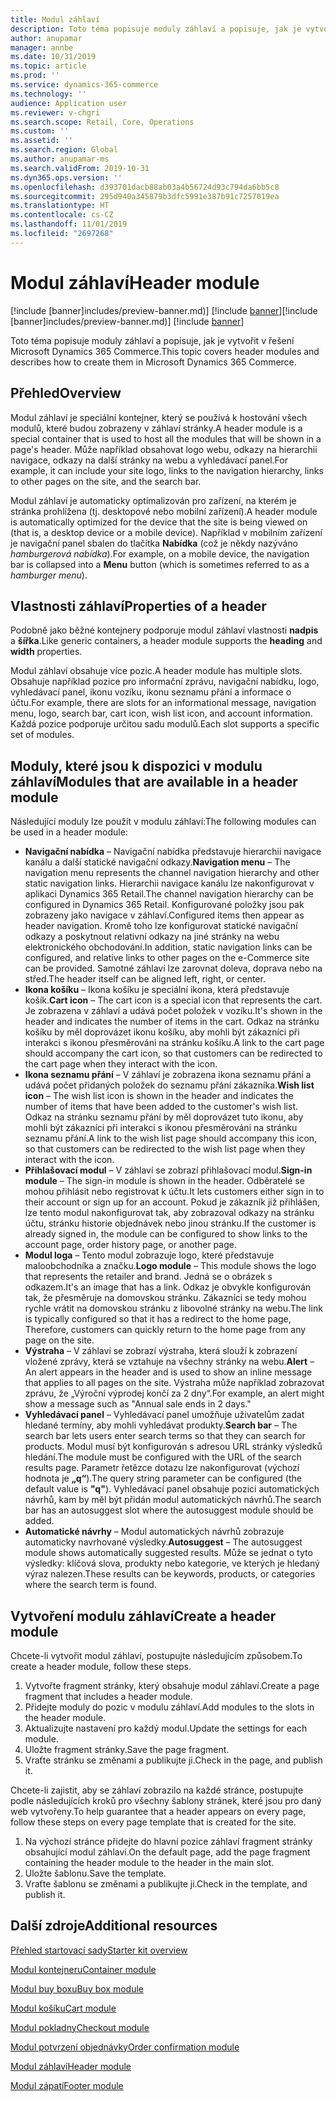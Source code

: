 ```yaml
---
title: Modul záhlaví
description: Toto téma popisuje moduly záhlaví a popisuje, jak je vytvořit v řešení Microsoft Dynamics 365 Commerce.
author: anupamar
manager: annbe
ms.date: 10/31/2019
ms.topic: article
ms.prod: ''
ms.service: dynamics-365-commerce
ms.technology: ''
audience: Application user
ms.reviewer: v-chgri
ms.search.scope: Retail, Core, Operations
ms.custom: ''
ms.assetid: ''
ms.search.region: Global
ms.author: anupamar-ms
ms.search.validFrom: 2019-10-31
ms.dyn365.ops.version: ''
ms.openlocfilehash: d393701dacb88ab03a4b56724d93c794da6bb5c8
ms.sourcegitcommit: 295d940a345879b3dfc5991e387b91c7257019ea
ms.translationtype: HT
ms.contentlocale: cs-CZ
ms.lasthandoff: 11/01/2019
ms.locfileid: "2697268"
---
```

# <a name="header-module"></a><span data-ttu-id="6f5b7-103">Modul záhlaví</span><span class="sxs-lookup"><span data-stu-id="6f5b7-103">Header module</span></span>

<span data-ttu-id="6f5b7-104">[!include [banner]includes/preview-banner.md)] [!include [banner](includes/banner.md)]</span><span class="sxs-lookup"><span data-stu-id="6f5b7-104">[!include [banner]includes/preview-banner.md)] [!include [banner](includes/banner.md)]</span></span>

<span data-ttu-id="6f5b7-105">Toto téma popisuje moduly záhlaví a popisuje, jak je vytvořit v řešení Microsoft Dynamics 365 Commerce.</span><span class="sxs-lookup"><span data-stu-id="6f5b7-105">This topic covers header modules and describes how to create them in Microsoft Dynamics 365 Commerce.</span></span>

## <a name="overview"></a><span data-ttu-id="6f5b7-106">Přehled</span><span class="sxs-lookup"><span data-stu-id="6f5b7-106">Overview</span></span>

<span data-ttu-id="6f5b7-107">Modul záhlaví je speciální kontejner, který se používá k hostování všech modulů, které budou zobrazeny v záhlaví stránky.</span><span class="sxs-lookup"><span data-stu-id="6f5b7-107">A header module is a special container that is used to host all the modules that will be shown in a page's header.</span></span> <span data-ttu-id="6f5b7-108">Může například obsahovat logo webu, odkazy na hierarchii navigace, odkazy na další stránky na webu a vyhledávací panel.</span><span class="sxs-lookup"><span data-stu-id="6f5b7-108">For example, it can include your site logo, links to the navigation hierarchy, links to other pages on the site, and the search bar.</span></span>

<span data-ttu-id="6f5b7-109">Modul záhlaví je automaticky optimalizován pro zařízení, na kterém je stránka prohlížena (tj. desktopové nebo mobilní zařízení).</span><span class="sxs-lookup"><span data-stu-id="6f5b7-109">A header module is automatically optimized for the device that the site is being viewed on (that is, a desktop device or a mobile device).</span></span> <span data-ttu-id="6f5b7-110">Například v mobilním zařízení je navigační panel sbalen do tlačítka **Nabídka** (což je někdy nazýváno *hamburgerová nabídka*).</span><span class="sxs-lookup"><span data-stu-id="6f5b7-110">For example, on a mobile device, the navigation bar is collapsed into a **Menu** button (which is sometimes referred to as a *hamburger menu*).</span></span>

## <a name="properties-of-a-header"></a><span data-ttu-id="6f5b7-111">Vlastnosti záhlaví</span><span class="sxs-lookup"><span data-stu-id="6f5b7-111">Properties of a header</span></span>

<span data-ttu-id="6f5b7-112">Podobně jako běžné kontejnery podporuje modul záhlaví vlastnosti **nadpis** a **šířka**.</span><span class="sxs-lookup"><span data-stu-id="6f5b7-112">Like generic containers, a header module supports the **heading** and **width** properties.</span></span>

<span data-ttu-id="6f5b7-113">Modul záhlaví obsahuje více pozic.</span><span class="sxs-lookup"><span data-stu-id="6f5b7-113">A header module has multiple slots.</span></span> <span data-ttu-id="6f5b7-114">Obsahuje například pozice pro informační zprávu, navigační nabídku, logo, vyhledávací panel, ikonu vozíku, ikonu seznamu přání a informace o účtu.</span><span class="sxs-lookup"><span data-stu-id="6f5b7-114">For example, there are slots for an informational message, navigation menu, logo, search bar, cart icon, wish list icon, and account information.</span></span> <span data-ttu-id="6f5b7-115">Každá pozice podporuje určitou sadu modulů.</span><span class="sxs-lookup"><span data-stu-id="6f5b7-115">Each slot supports a specific set of modules.</span></span>

## <a name="modules-that-are-available-in-a-header-module"></a><span data-ttu-id="6f5b7-116">Moduly, které jsou k dispozici v modulu záhlaví</span><span class="sxs-lookup"><span data-stu-id="6f5b7-116">Modules that are available in a header module</span></span>

<span data-ttu-id="6f5b7-117">Následující moduly lze použít v modulu záhlaví:</span><span class="sxs-lookup"><span data-stu-id="6f5b7-117">The following modules can be used in a header module:</span></span>

- <span data-ttu-id="6f5b7-118">**Navigační nabídka** – Navigační nabídka představuje hierarchii navigace kanálu a další statické navigační odkazy.</span><span class="sxs-lookup"><span data-stu-id="6f5b7-118">**Navigation menu** – The navigation menu represents the channel navigation hierarchy and other static navigation links.</span></span> <span data-ttu-id="6f5b7-119">Hierarchii navigace kanálu lze nakonfigurovat v aplikaci Dynamics 365 Retail.</span><span class="sxs-lookup"><span data-stu-id="6f5b7-119">The channel navigation hierarchy can be configured in Dynamics 365 Retail.</span></span> <span data-ttu-id="6f5b7-120">Konfigurované položky jsou pak zobrazeny jako navigace v záhlaví.</span><span class="sxs-lookup"><span data-stu-id="6f5b7-120">Configured items then appear as header navigation.</span></span> <span data-ttu-id="6f5b7-121">Kromě toho lze konfigurovat statické navigační odkazy a poskytnout relativní odkazy na jiné stránky na webu elektronického obchodování.</span><span class="sxs-lookup"><span data-stu-id="6f5b7-121">In addition, static navigation links can be configured, and relative links to other pages on the e-Commerce site can be provided.</span></span> <span data-ttu-id="6f5b7-122">Samotné záhlaví lze zarovnat doleva, doprava nebo na střed.</span><span class="sxs-lookup"><span data-stu-id="6f5b7-122">The header itself can be aligned left, right, or center.</span></span>
- <span data-ttu-id="6f5b7-123">**Ikona košíku** – Ikona košíku je speciální ikona, která představuje košík.</span><span class="sxs-lookup"><span data-stu-id="6f5b7-123">**Cart icon** – The cart icon is a special icon that represents the cart.</span></span> <span data-ttu-id="6f5b7-124">Je zobrazena v záhlaví a udává počet položek v vozíku.</span><span class="sxs-lookup"><span data-stu-id="6f5b7-124">It's shown in the header and indicates the number of items in the cart.</span></span> <span data-ttu-id="6f5b7-125">Odkaz na stránku košíku by měl doprovázet ikonu košíku, aby mohli být zákazníci při interakci s ikonou přesměrováni na stránku košíku.</span><span class="sxs-lookup"><span data-stu-id="6f5b7-125">A link to the cart page should accompany the cart icon, so that customers can be redirected to the cart page when they interact with the icon.</span></span>
- <span data-ttu-id="6f5b7-126">**Ikona seznamu přání** – V záhlaví je zobrazena ikona seznamu přání a udává počet přidaných položek do seznamu přání zákazníka.</span><span class="sxs-lookup"><span data-stu-id="6f5b7-126">**Wish list icon** – The wish list icon is shown in the header and indicates the number of items that have been added to the customer's wish list.</span></span> <span data-ttu-id="6f5b7-127">Odkaz na stránku seznamu přání by měl doprovázet tuto ikonu, aby mohli být zákazníci při interakci s ikonou přesměrováni na stránku seznamu přání.</span><span class="sxs-lookup"><span data-stu-id="6f5b7-127">A link to the wish list page should accompany this icon, so that customers can be redirected to the wish list page when they interact with the icon.</span></span>
- <span data-ttu-id="6f5b7-128">**Přihlašovací modul** – V záhlaví se zobrazí přihlašovací modul.</span><span class="sxs-lookup"><span data-stu-id="6f5b7-128">**Sign-in module** – The sign-in module is shown in the header.</span></span> <span data-ttu-id="6f5b7-129">Odběratelé se mohou přihlásit nebo registrovat k účtu.</span><span class="sxs-lookup"><span data-stu-id="6f5b7-129">It lets customers either sign in to their account or sign up for an account.</span></span> <span data-ttu-id="6f5b7-130">Pokud je zákazník již přihlášen, lze tento modul nakonfigurovat tak, aby zobrazoval odkazy na stránku účtu, stránku historie objednávek nebo jinou stránku.</span><span class="sxs-lookup"><span data-stu-id="6f5b7-130">If the customer is already signed in, the module can be configured to show links to the account page, order history page, or another page.</span></span>
- <span data-ttu-id="6f5b7-131">**Modul loga** – Tento modul zobrazuje logo, které představuje maloobchodníka a značku.</span><span class="sxs-lookup"><span data-stu-id="6f5b7-131">**Logo module** – This module shows the logo that represents the retailer and brand.</span></span> <span data-ttu-id="6f5b7-132">Jedná se o obrázek s odkazem.</span><span class="sxs-lookup"><span data-stu-id="6f5b7-132">It's an image that has a link.</span></span> <span data-ttu-id="6f5b7-133">Odkaz je obvykle konfigurován tak, že přesměruje na domovskou stránku. Zákazníci se tedy mohou rychle vrátit na domovskou stránku z libovolné stránky na webu.</span><span class="sxs-lookup"><span data-stu-id="6f5b7-133">The link is typically configured so that it has a redirect to the home page, Therefore, customers can quickly return to the home page from any page on the site.</span></span>
- <span data-ttu-id="6f5b7-134">**Výstraha** – V záhlaví se zobrazí výstraha, která slouží k zobrazení vložené zprávy, která se vztahuje na všechny stránky na webu.</span><span class="sxs-lookup"><span data-stu-id="6f5b7-134">**Alert** – An alert appears in the header and is used to show an inline message that applies to all pages on the site.</span></span> <span data-ttu-id="6f5b7-135">Výstraha může například zobrazovat zprávu, že „Výroční výprodej končí za 2 dny“.</span><span class="sxs-lookup"><span data-stu-id="6f5b7-135">For example, an alert might show a message such as "Annual sale ends in 2 days."</span></span>
- <span data-ttu-id="6f5b7-136">**Vyhledávací panel** – Vyhledávací panel umožňuje uživatelům zadat hledané termíny, aby mohli vyhledávat produkty.</span><span class="sxs-lookup"><span data-stu-id="6f5b7-136">**Search bar** – The search bar lets users enter search terms so that they can search for products.</span></span> <span data-ttu-id="6f5b7-137">Modul musí být konfigurován s adresou URL stránky výsledků hledání.</span><span class="sxs-lookup"><span data-stu-id="6f5b7-137">The module must be configured with the URL of the search results page.</span></span> <span data-ttu-id="6f5b7-138">Parametr řetězce dotazu lze nakonfigurovat (výchozí hodnota je **„q“**).</span><span class="sxs-lookup"><span data-stu-id="6f5b7-138">The query string parameter can be configured (the default value is **"q"**).</span></span> <span data-ttu-id="6f5b7-139">Vyhledávací panel obsahuje pozici automatických návrhů, kam by měl být přidán modul automatických návrhů.</span><span class="sxs-lookup"><span data-stu-id="6f5b7-139">The search bar has an autosuggest slot where the autosuggest module should be added.</span></span>
- <span data-ttu-id="6f5b7-140">**Automatické návrhy** – Modul automatických návrhů zobrazuje automaticky navrhované výsledky.</span><span class="sxs-lookup"><span data-stu-id="6f5b7-140">**Autosuggest** – The autosuggest module shows automatically suggested results.</span></span> <span data-ttu-id="6f5b7-141">Může se jednat o tyto výsledky: klíčová slova, produkty nebo kategorie, ve kterých je hledaný výraz nalezen.</span><span class="sxs-lookup"><span data-stu-id="6f5b7-141">These results can be keywords, products, or categories where the search term is found.</span></span>

## <a name="create-a-header-module"></a><span data-ttu-id="6f5b7-142">Vytvoření modulu záhlaví</span><span class="sxs-lookup"><span data-stu-id="6f5b7-142">Create a header module</span></span>

<span data-ttu-id="6f5b7-143">Chcete-li vytvořit modul záhlaví, postupujte následujícím způsobem.</span><span class="sxs-lookup"><span data-stu-id="6f5b7-143">To create a header module, follow these steps.</span></span>

1. <span data-ttu-id="6f5b7-144">Vytvořte fragment stránky, který obsahuje modul záhlaví.</span><span class="sxs-lookup"><span data-stu-id="6f5b7-144">Create a page fragment that includes a header module.</span></span>
1. <span data-ttu-id="6f5b7-145">Přidejte moduly do pozic v modulu záhlaví.</span><span class="sxs-lookup"><span data-stu-id="6f5b7-145">Add modules to the slots in the header module.</span></span>
1. <span data-ttu-id="6f5b7-146">Aktualizujte nastavení pro každý modul.</span><span class="sxs-lookup"><span data-stu-id="6f5b7-146">Update the settings for each module.</span></span>
1. <span data-ttu-id="6f5b7-147">Uložte fragment stránky.</span><span class="sxs-lookup"><span data-stu-id="6f5b7-147">Save the page fragment.</span></span> 
1. <span data-ttu-id="6f5b7-148">Vraťte stránku se změnami a publikujte ji.</span><span class="sxs-lookup"><span data-stu-id="6f5b7-148">Check in the page, and publish it.</span></span>

<span data-ttu-id="6f5b7-149">Chcete-li zajistit, aby se záhlaví zobrazilo na každé stránce, postupujte podle následujících kroků pro všechny šablony stránek, které jsou pro daný web vytvořeny.</span><span class="sxs-lookup"><span data-stu-id="6f5b7-149">To help guarantee that a header appears on every page, follow these steps on every page template that is created for the site.</span></span>

1. <span data-ttu-id="6f5b7-150">Na výchozí stránce přidejte do hlavní pozice záhlaví fragment stránky obsahující modul záhlaví.</span><span class="sxs-lookup"><span data-stu-id="6f5b7-150">On the default page, add the page fragment containing the header module to the header in the main slot.</span></span>
1. <span data-ttu-id="6f5b7-151">Uložte šablonu.</span><span class="sxs-lookup"><span data-stu-id="6f5b7-151">Save the template.</span></span> 
1. <span data-ttu-id="6f5b7-152">Vraťte šablonu se změnami a publikujte ji.</span><span class="sxs-lookup"><span data-stu-id="6f5b7-152">Check in the template, and publish it.</span></span>

## <a name="additional-resources"></a><span data-ttu-id="6f5b7-153">Další zdroje</span><span class="sxs-lookup"><span data-stu-id="6f5b7-153">Additional resources</span></span>

[<span data-ttu-id="6f5b7-154">Přehled startovací sady</span><span class="sxs-lookup"><span data-stu-id="6f5b7-154">Starter kit overview</span></span>](starter-kit-overview.md)

[<span data-ttu-id="6f5b7-155">Modul kontejneru</span><span class="sxs-lookup"><span data-stu-id="6f5b7-155">Container module</span></span>](add-container-module.md)

[<span data-ttu-id="6f5b7-156">Modul buy boxu</span><span class="sxs-lookup"><span data-stu-id="6f5b7-156">Buy box module</span></span>](add-buy-box.md)

[<span data-ttu-id="6f5b7-157">Modul košíku</span><span class="sxs-lookup"><span data-stu-id="6f5b7-157">Cart module</span></span>](add-cart-module.md)

[<span data-ttu-id="6f5b7-158">Modul pokladny</span><span class="sxs-lookup"><span data-stu-id="6f5b7-158">Checkout module</span></span>](add-checkout-module.md)

[<span data-ttu-id="6f5b7-159">Modul potvrzení objednávky</span><span class="sxs-lookup"><span data-stu-id="6f5b7-159">Order confirmation module</span></span>](order-confirmation-module.md)

[<span data-ttu-id="6f5b7-160">Modul záhlaví</span><span class="sxs-lookup"><span data-stu-id="6f5b7-160">Header module</span></span>](author-header-module.md)

[<span data-ttu-id="6f5b7-161">Modul zápatí</span><span class="sxs-lookup"><span data-stu-id="6f5b7-161">Footer module</span></span>](author-footer-module.md)

